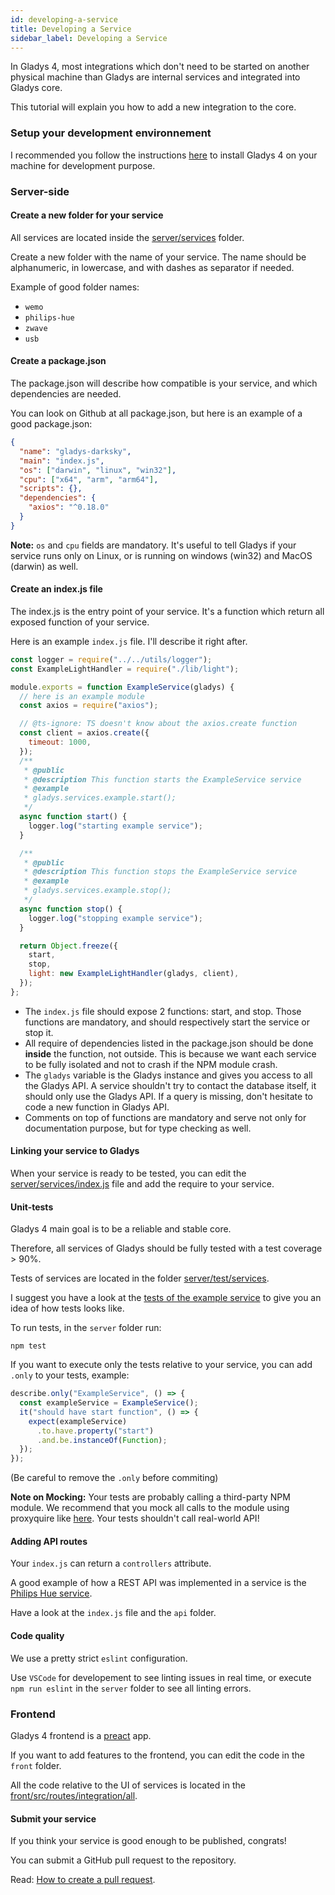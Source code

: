 ```yaml
---
id: developing-a-service
title: Developing a Service
sidebar_label: Developing a Service
---
```


In Gladys 4, most integrations which don't need to be started on another physical machine than Gladys are internal services and integrated into Gladys core.

This tutorial will explain you how to add a new integration to the core.

### Setup your development environnement

I recommended you follow the instructions [here](/en/docs/api/setup-development-environnement) to install Gladys 4 on your machine for development purpose.

### Server-side

#### Create a new folder for your service

All services are located inside the [server/services](https://github.com/GladysAssistant/Gladys/tree/master/server/services) folder.

Create a new folder with the name of your service. The name should be alphanumeric, in lowercase, and with dashes as separator if needed.

Example of good folder names:

- `wemo`
- `philips-hue`
- `zwave`
- `usb`

#### Create a package.json

The package.json will describe how compatible is your service, and which dependencies are needed.

You can look on Github at all package.json, but here is an example of a good package.json:

```json
{
  "name": "gladys-darksky",
  "main": "index.js",
  "os": ["darwin", "linux", "win32"],
  "cpu": ["x64", "arm", "arm64"],
  "scripts": {},
  "dependencies": {
    "axios": "^0.18.0"
  }
}
```

**Note:** `os` and `cpu` fields are mandatory. It's useful to tell Gladys if your service runs only on Linux, or is running on windows (win32) and MacOS (darwin) as well.

#### Create an index.js file

The index.js is the entry point of your service. It's a function which return all exposed function of your service.

Here is an example `index.js` file. I'll describe it right after.

```javascript
const logger = require("../../utils/logger");
const ExampleLightHandler = require("./lib/light");

module.exports = function ExampleService(gladys) {
  // here is an example module
  const axios = require("axios");

  // @ts-ignore: TS doesn't know about the axios.create function
  const client = axios.create({
    timeout: 1000,
  });
  /**
   * @public
   * @description This function starts the ExampleService service
   * @example
   * gladys.services.example.start();
   */
  async function start() {
    logger.log("starting example service");
  }

  /**
   * @public
   * @description This function stops the ExampleService service
   * @example
   * gladys.services.example.stop();
   */
  async function stop() {
    logger.log("stopping example service");
  }

  return Object.freeze({
    start,
    stop,
    light: new ExampleLightHandler(gladys, client),
  });
};
```

- The `index.js` file should expose 2 functions: start, and stop. Those functions are mandatory, and should respectively start the service or stop it.
- All require of dependencies listed in the package.json should be done **inside** the function, not outside. This is because we want each service to be fully isolated and not to crash if the NPM module crash.
- The `gladys` variable is the Gladys instance and gives you access to all the Gladys API. A service shouldn't try to contact the database itself, it should only use the Gladys API. If a query is missing, don't hesitate to code a new function in Gladys API.
- Comments on top of functions are mandatory and serve not only for documentation purpose, but for type checking as well.

#### Linking your service to Gladys

When your service is ready to be tested, you can edit the [server/services/index.js](https://github.com/GladysAssistant/Gladys/blob/master/server/services/index.js) file and add the require to your service.

#### Unit-tests

Gladys 4 main goal is to be a reliable and stable core.

Therefore, all services of Gladys should be fully tested with a test coverage > 90%.

Tests of services are located in the folder [server/test/services](https://github.com/GladysAssistant/Gladys/tree/master/server/test/services).

I suggest you have a look at the [tests of the example service](https://github.com/GladysAssistant/Gladys/tree/master/server/test/services/example) to give you an idea of how tests looks like.

To run tests, in the `server` folder run:

```
npm test
```

If you want to execute only the tests relative to your service, you can add `.only` to your tests, example:

```javascript
describe.only("ExampleService", () => {
  const exampleService = ExampleService();
  it("should have start function", () => {
    expect(exampleService)
      .to.have.property("start")
      .and.be.instanceOf(Function);
  });
});
```

(Be careful to remove the `.only` before commiting)

**Note on Mocking:** Your tests are probably calling a third-party NPM module. We recommend that you mock all calls to the module using proxyquire like [here](https://github.com/GladysAssistant/Gladys/blob/master/server/test/services/example/index.test.js#L5). Your tests shouldn't call real-world API!

#### Adding API routes

Your `index.js` can return a `controllers` attribute.

A good example of how a REST API was implemented in a service is the [Philips Hue service](https://github.com/GladysAssistant/Gladys/tree/master/server/services/philips-hue).

Have a look at the `index.js` file and the `api` folder.

#### Code quality

We use a pretty strict `eslint` configuration.

Use `VSCode` for developement to see linting issues in real time, or execute `npm run eslint` in the `server` folder to see all linting errors.

### Frontend

Gladys 4 frontend is a [preact](https://preactjs.com/) app.

If you want to add features to the frontend, you can edit the code in the `front` folder.

All the code relative to the UI of services is located in the [front/src/routes/integration/all](https://github.com/GladysAssistant/Gladys/tree/master/front/src/routes/integration/all).

#### Submit your service

If you think your service is good enough to be published, congrats!

You can submit a GitHub pull request to the repository.

Read: [How to create a pull request](https://help.github.com/en/articles/creating-a-pull-request).
